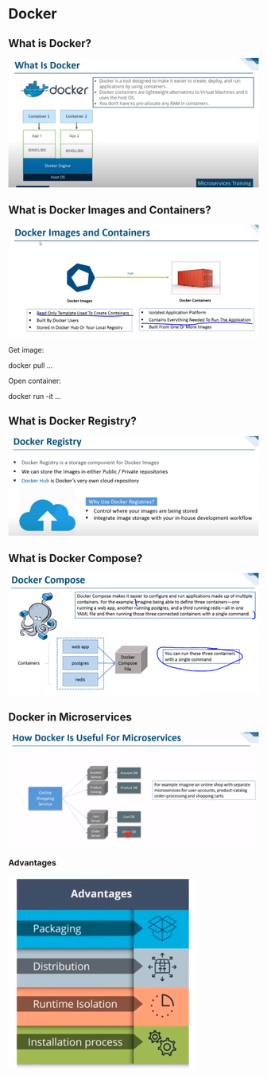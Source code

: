 # Docker

## What is Docker?

![](.gitbook/assets/image%20%2810%29.png)

## What is Docker Images and Containers?

![](.gitbook/assets/image%20%2819%29.png)

Get image:

docker pull ...

Open container:

docker run -it ...



## What is Docker Registry?



![](.gitbook/assets/image%20%282%29.png)

## What is Docker Compose?

![](.gitbook/assets/image%20%2820%29.png)

## Docker in Microservices

![](.gitbook/assets/image%20%285%29.png)

### Advantages

![](.gitbook/assets/image%20%283%29.png)





